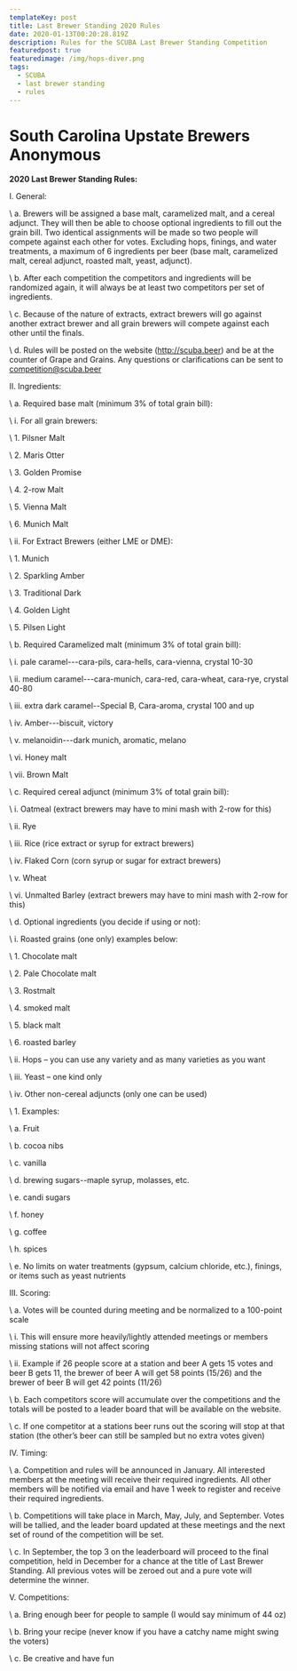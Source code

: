 ```yaml
---
templateKey: post
title: Last Brewer Standing 2020 Rules
date: 2020-01-13T00:20:28.819Z
description: Rules for the SCUBA Last Brewer Standing Competition
featuredpost: true
featuredimage: /img/hops-diver.png
tags:
  - SCUBA
  - last brewer standing
  - rules
---
```

# **South Carolina Upstate Brewers Anonymous**

**2020 Last Brewer Standing Rules:**

I.	General:

\    a.	Brewers will be assigned a base malt, caramelized malt, and a cereal adjunct.  They will then be able to choose optional ingredients to fill out the grain bill.  Two identical assignments will be made so two people will compete against each other for votes.  Excluding hops, finings, and water treatments, a maximum of 6 ingredients per beer (base malt, caramelized malt, cereal adjunct, roasted malt, yeast, adjunct).

\    b.	After each competition the competitors and ingredients will be randomized again, it will always be at least two competitors per set of ingredients. 

\    c.	Because of the nature of extracts, extract brewers will go against another extract brewer and all grain brewers will compete against each other until the finals.

\    d.	Rules will be posted on the website (http://scuba.beer) and be at the counter of Grape and Grains.  Any questions or clarifications can be sent to competition@scuba.beer 

II.	Ingredients:

\    a.	Required base malt (minimum 3% of total grain bill):

\    i.	For all grain brewers:

\    1.	Pilsner Malt

\    2.	Maris Otter

\    3.	Golden Promise

\    4.	2-row Malt

\    5.	Vienna Malt

\    6.	Munich Malt

\    ii.	For Extract Brewers (either LME or DME):

\    1.	Munich

\    2.	Sparkling Amber

\    3.	Traditional Dark

\    4.	Golden Light

\    5.	Pilsen Light

\    b.	Required Caramelized malt (minimum 3% of total grain bill):

\    i.	pale caramel---cara-pils, cara-hells, cara-vienna, crystal 10-30

\    ii.	medium caramel---cara-munich, cara-red, cara-wheat, cara-rye, crystal 40-80

\    iii.	extra dark caramel--Special B, Cara-aroma, crystal 100 and up

\    iv.	Amber---biscuit, victory

\    v.	melanoidin---dark munich, aromatic, melano

\    vi.	Honey malt

\    vii.	Brown Malt

\    c.	Required cereal adjunct (minimum 3% of total grain bill):

\    i.	Oatmeal (extract brewers may have to mini mash with 2-row for this)

\    ii.	Rye

\    iii.	Rice (rice extract or syrup for extract brewers)

\    iv.	Flaked Corn (corn syrup or sugar for extract brewers)

\    v.	Wheat

\    vi.	Unmalted Barley (extract brewers may have to mini mash with 2-row for this)

\    d.	Optional ingredients (you decide if using or not):

\    i.	Roasted grains (one only) examples below:

\    1.	Chocolate malt

\    2.	Pale Chocolate malt

\    3.	Rostmalt

\    4.	smoked malt

\    5.	black malt

\    6.	roasted barley

\    ii.	Hops – you can use any variety and as many varieties as you want

\    iii.	Yeast – one kind only

\    iv.	Other non-cereal adjuncts (only one can be used)

\    1.	Examples:

\    a.	Fruit

\    b.	cocoa nibs

\    c.	vanilla

\    d.	brewing sugars--maple syrup, molasses, etc.

\    e.	candi sugars

\    f.   honey

\    g.	coffee

\    h.	spices

\    e.	No limits on water treatments (gypsum, calcium chloride, etc.), finings, or items such as yeast nutrients

III.	Scoring:

\    a.	Votes will be counted during meeting and be normalized to a 100-point scale 

\    i.	This will ensure more heavily/lightly attended meetings or members missing stations will not affect scoring

\    ii.	Example if 26 people score at a station and beer A gets 15 votes and beer B gets 11, the brewer of beer A will get 58 points (15/26) and the brewer of beer B will get 42 points (11/26)

\    b.	Each competitors score will accumulate over the competitions and the totals will be posted to a leader board that will be available on the website.

\    c.	If one competitor at a stations beer runs out the scoring will stop at that station (the other’s beer can still be sampled but no extra votes given)

IV.	Timing:

\    a.	Competition and rules will be announced in January.  All interested members at the meeting will receive their required ingredients.  All other members will be notified via email and have 1 week to register and receive their required ingredients.

\    b.	Competitions will take place in March, May, July, and September.  Votes will be tallied, and the leader board updated at these meetings and the next set of round of the competition will be set.

\    c.	In September, the top 3 on the leaderboard will proceed to the final competition, held in December for a chance at the title of Last Brewer Standing.  All previous votes will be zeroed out and a pure vote will determine the winner.

V.	Competitions:

\    a.	Bring enough beer for people to sample (I would say minimum of 44 oz)

\    b.	Bring your recipe (never know if you have a catchy name might swing the voters)

\    c.	Be creative and have fun
